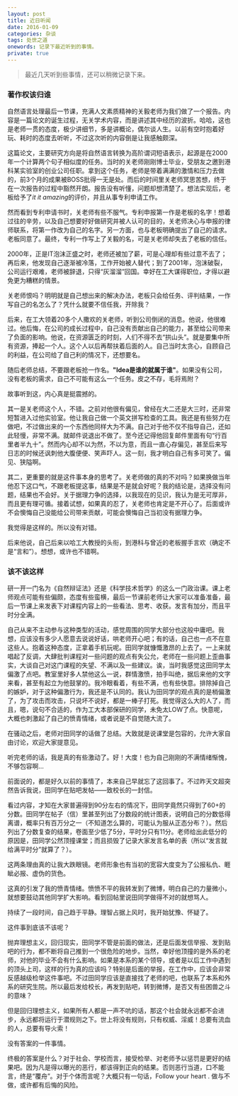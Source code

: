```yaml
---
layout: post
title: 近日听闻
date: 2016-01-09
categories: 杂谈 
tags: 处世之道
onewords: 记录下最近听到的事情。
private: true
---
```

> 最近几天听到些事情，还可以稍微记录下来。

### 著作权该归谁

自然语言处理最后一节课，充满人文素质精神的关毅老师为我们做了一个报告。内容是一篇论文的诞生过程，无关学术内容，而是讲述其中经历的波折。哈哈，这也是老师一贯的态度，极少讲细节，多是讲概论，偶尔谈人生。以前有空时抱着好玩、耗时的态度去听听，不过这次听的内容倒是让我感触颇深。

这篇论文，主要研究方向是将自然语言转换为高阶谓词短语表示，起源是在2000年一个计算两个句子相似度的任务。当时的关老师刚刚博士毕业，受朋友之邀到港科某实验室的创业公司任职。拿到这个任务，老师是带着满满的激情和压力去做的，前3个月的成果被BOSS批得一无是处。而后的时间里关老师冥思苦想，终于在一次报告的过程中豁然开朗。报告没有听懂，问题却想清楚了。想法实现后，老板给予了*it it amazing*的评价，并且从事专利申请工作。

然而看到专利申请书时，关老师有些不服气。专利申报第一作是老板的名字！想着过往的辛劳，以及自己想要好好做研究并被人认可的目的，关老师决心与申报的律师联系，将第一作改为自己的名字。另一方面，也与老板明确提出了自己的请求。老板同意了。最终，专利一作写上了关毅的名，可是关老师却失去了老板的信任。 

2000年，正是IT泡沫正盛之时，老师还被加了薪，可是心理却有些过意不去了；再后来，他发现自己逐渐被冷落，工作开始被人替代；到了2001年，泡沫破裂，公司运行艰难，老师被辞退，只得“灰溜溜”回国。幸好在工大谋得职位，才得以避免更为糟糕的情景。

关老师恨吗？明明就是自己想出来的解决办法，老板只会给任务、评判结果，一作写自己的名怎么了？凭什么就要不信任我，开除我？

后来，在工大领着20多个人撒欢的关老师，听到公司倒闭的消息。他说，他很难过。他后悔，在公司的成长过程中，自己没有贡献出自己的能力，甚至给公司带来了负面的影响。他说，在资源匮乏的时刻，人们不得不去“拱山头”。就是要集中所有资源，捧起一个人。这个人以后再帮扶着后面的人。自己当时太贪心，自顾自己的利益，在公司给了自己利的情况下，还想要名。

随后老师总结，不要跟老板抢一作名。**"Idea是谁的就属于谁"**。如果没有公司，没有老板的需求，自己不可能有这么一个任务。皮之不存，毛将焉附？

故事听到这，内心真是挺震撼的。

其一是关老师这个人，不错。之前对他很有偏见，曾经在大二还是大三时，还非常短暂进入过他实验室。他让我自己做一个英文拼写检查的工具。我还是有些努力在做吧，不过做出来的一个东西他同样大为不满。自己对于他不仅不指导自己，还如此轻慢，非常不满。就邮件说退出不做了。至今还记得他回复邮件里面有句“行百里者半九十”。然而内心却不以为然，不以为意，而且一直心存偏见，甚至后来写日志的时候还讽刺他大腹便便、笑声吓人。这一刻，我才明白自己有多可笑了。偏见、狭隘啊。

其二，更重要的就是这件事本身的思考了。关老师做的真的不对吗？如果换做当年他忍下这口气，不跟老板提这事，结果是不是就会好呢？我的结论是，选择没有问题，结果也不会好。关于据理力争的选择，以我现在的见识，我认为是无可厚非，而且更有理可循。接着试想，如果真的忍了，关老师也肯定是不开心了。后面或许不会懊悔自己没能给公司带来贡献，可能会懊悔自己当初没有据理力争。

我觉得是这样的。所以没有对错。

后来他说，自己后来以哈工大教授的头衔，到港科与曾近的老板握手言欢（确定不是“言和”）。想想，或许也不错啊。

### 该不该这样

研一开一门名为《自然辩证法》还是《科学技术哲学》的这么一门政治课。课上老师观点可能有些偏颇，态度有些蛮横，最后一节课前老师让大家可以准备准备，最后一节课上来发表下对课程内容上的一些看法、思考、收获。发言有加分，而且平时分全满。

自己从来不主动参与这种类型的活动，感觉周围的同学大部分也这般中庸吧。我想，应该没有多少人愿意去说说好话，哄老师开心吧；有的话，自己也一点不在意这些人。抱着这种态度，正拿着手机玩呢。田同学就慷慨激昂的上去了。一上来就唱起了反调，大肆批判课程对一些问题的观点有失公允，老师在一些问题上歪曲事实，大谈自己对这门课程的失望、不满以及一些建议。诶，当时我感觉这田同学太偏激了点吧。教室里好多人禁他这么一说，群情激愤，拍手叫绝，据后来他的文字来看，甚至有起立为他鼓掌的。我冷眼看着，有些不满，也有些快意。排除掉自己的嫉妒，对于这种偏激行为，我还是不认同的。我认为田同学的观点真的是梢偏激了，为了攻击而攻击，只说坏不说好，都是一棒子打死。我觉得这么大的人了，而且，嗯，说句不合适的，作为工大本部保研的同学，未免太LOW了点。快意呢，大概也刺激起了自己的愤青情绪，或者说是不自觉随大流了。

在骚动之后，老师对田同学的话做了总结。大致就是说课堂是包容的，允许大家自由讨论，欢迎大家提意见。

听完老师的话，我是真的有些激动了。好！大度！也为自己刚刚的不满情绪惭愧，不够包容啊...

前面说的，都是好久以前的事情了，本来自己早就忘了这回事了。不过昨天文超突然告诉我说，田同学在贴吧发帖——致校长的一封信。

看过内容，才知在大家普遍得到90分左右的情况下，田同学竟然只得到了60+的分数。田同学在帖子（信）里甚至列出了分数段的统计图表，说明自己的分数低得离谱，概率只有百万分之一（不知道怎么算的，可能认为服从正态分布？）。然后列出了分数复查的结果，卷面至少低了5分，平时分只有11分。老师给出此低分的原因是，田同学公然顶撞课堂；而且损毁了记录大家发言名单的表（所以“发言就给满平时分”就算了？）。

这两条理由真的让我大跌眼镜。老师形象也有当初的宽容大度变为了公报私仇、睚眦必报、虚伪的货色。

这真的引发了我的愤青情绪。愤愤不平的我转发到了微博，明白自己的力量微小，就想要鼓动其他同学扩大影响。看到回帖里说田同学做得不对的就想骂人。

持续了一段时间，自己趋于平静。理智占据上风时，我开始犹豫、怀疑了。

这件事到底该不该呢？

抛弃理想主义，回归现实，田同学不管是前面的做法，还是后面发信举报、发到贴吧的行为，都不断将自己推到一个很危险的地步。当然，幸好他顶撞的是外系的老师，对他的毕业不会有什么影响。如果是本系的某个领导，或者是以后工作中遇到的顶头上司，这样的行为真的应该吗？特别是后面的举报，在工作中，应该会非常反感越级检举这件事吧。不过田同学应该是直接找了老师的吧，也联系了本系和外系的研究生院。所以最后发给校长，再发到贴吧，转到微博，是否又有些困兽之斗的意味？

但是回归理想主义，如果所有人都是一声不吭的话，那这个社会就永远都不会进步，永远都将运行于潜规则之下。世上将没有规则，只有权威、淫威！总要有流血的人，总要有导火索！

没有答案的一件事情。


终极的答案是什么？对于社会、学校而言，接受检举、对老师予以惩罚是更好的结果吧。因为凡是得以曝光的恶行，都该得到正向的结果。否则恶行当道，口不能言，终是“覆舟”。对于个体而言呢？大概只有一句话，Follow your heart . 做与不做，或许都有后悔的风险。
